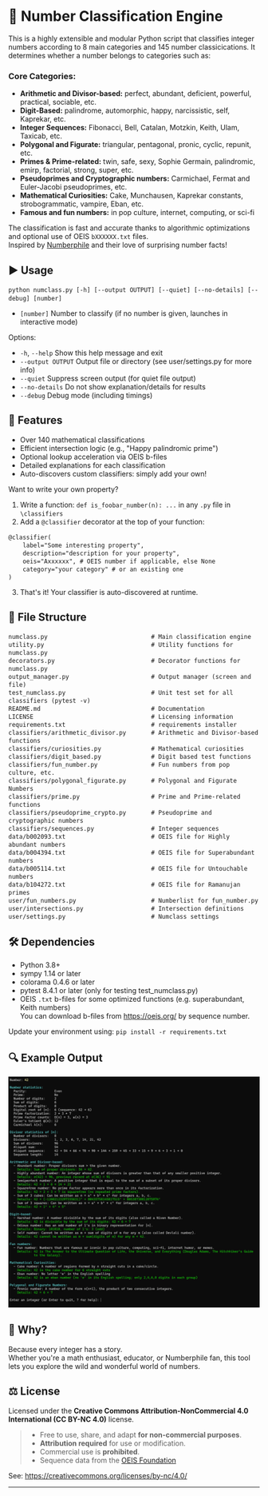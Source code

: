 # 🧮 Number Classification Engine

This is a highly extensible and modular Python script that classifies integer numbers according to 8 main categories and 145 number classicications. It determines whether a number belongs to categories such as:

### Core Categories:
- **Arithmetic and Divisor-based:** perfect, abundant, deficient, powerful, practical, sociable, etc.
- **Digit-Based:** palindrome, automorphic, happy, narcissistic, self, Kaprekar, etc.
- **Integer Sequences:** Fibonacci, Bell, Catalan, Motzkin, Keith, Ulam, Taxicab, etc.
- **Polygonal and Figurate:** triangular, pentagonal, pronic, cyclic, repunit, etc.
- **Primes & Prime-related:** twin, safe, sexy, Sophie Germain, palindromic, emirp, factorial, strong, super, etc.
- **Pseudoprimes and Cryptographic numbers:** Carmichael, Fermat and Euler-Jacobi pseudoprimes, etc.
- **Mathematical Curiosities:** Cake, Munchausen, Kaprekar constants, strobogrammatic, vampire, Eban, etc.
- **Famous and fun numbers:** in pop culture, internet, computing, or sci-fi  

The classification is fast and accurate thanks to algorithmic optimizations and optional use of OEIS `bXXXXXX.txt` files.  
Inspired by [Numberphile](https://www.youtube.com/user/numberphile) and their love of surprising number facts!

## ▶️ Usage

```python numclass.py [-h] [--output OUTPUT] [--quiet] [--no-details] [--debug] [number]```

- `[number]` Number to classify (if no number is given, launches in interactive mode)

Options:
- `-h`, `--help` Show this help message and exit
- `--output OUTPUT` Output file or directory (see user/settings.py for more info)
- `--quiet` Suppress screen output (for quiet file output)
- `--no-details` Do not show explanation/details for results
- `--debug` Debug mode (including timings)

## 🚀 Features

- Over 140 mathematical classifications
- Efficient intersection logic (e.g., "Happy palindromic prime")
- Optional lookup acceleration via OEIS b-files
- Detailed explanations for each classification
- Auto-discovers custom classifiers: simply add your own!

Want to write your own property?  
1. Write a function: `def is_foobar_number(n): ...` in any `.py` file in `\classifiers`  
2. Add a `@classifier` decorator at the top of your function:
```
@classifier(  
    label="Some interesting property",
    description="description for your property",
    oeis="Axxxxxx", # OEIS number if applicable, else None
    category="your category" # or an existing one
)
```
3. That's it! Your classifier is auto-discovered at runtime.

## 📁 File Structure

```text
numclass.py                             # Main classification engine
utility.py                              # Utility functions for numclass.py
decorators.py                           # Decorator functions for numclass.py
output_manager.py                       # Output manager (screen and file)
test_numclass.py                        # Unit test set for all classifiers (pytest -v)
README.md                               # Documentation
LICENSE                                 # Licensing information
requirements.txt                        # requirements installer
classifiers/arithmetic_divisor.py       # Arithmetic and Divisor-based functions
classifiers/curiosities.py              # Mathematical curiosities
classifiers/digit_based.py              # Digit based test functions
classifiers/fun_number.py               # Fun numbers from pop culture, etc.
classifiers/polygonal_figurate.py       # Polygonal and Figurate Numbers
classifiers/prime.py                    # Prime and Prime-related functions
classifiers/pseudoprime_crypto.py       # Pseudoprime and cryptographic numbers
classifiers/sequences.py                # Integer sequences
data/b002093.txt                        # OEIS file for Highly abundant numbers
data/b004394.txt                        # OEIS file for Superabundant numbers
data/b005114.txt                        # OEIS file for Untouchable numbers
data/b104272.txt                        # OEIS file for Ramanujan primes
user/fun_numbers.py                     # Numberlist for fun_number.py
user/intersections.py                   # Intersection definitions
user/settings.py                        # Numclass settings
```

## 🛠 Dependencies

- Python 3.8+
- sympy 1.14 or later
- colorama 0.4.6 or later
- pytest 8.4.1 or later (only for testing test_numclass.py)
- OEIS `.txt` b-files for some optimized functions (e.g. superabundant, Keith numbers)  
You can download b-files from https://oeis.org/ by sequence number.  

Update your environment using: ```pip install -r requirements.txt```

## 🔍 Example Output

![numclass in action](images/output42.jpg)

## 🧠 Why?

Because every integer has a story.  
Whether you're a math enthusiast, educator, or Numberphile fan, this tool lets you explore the wild and wonderful world of numbers.

## ⚖️ License

Licensed under the **Creative Commons Attribution-NonCommercial 4.0 International (CC BY-NC 4.0)** license.

> - Free to use, share, and adapt **for non-commercial purposes**.
> - **Attribution required** for use or modification.
> - Commercial use is **prohibited**.
> - Sequence data from the [OEIS Foundation](https://oeis.org/)

See: https://creativecommons.org/licenses/by-nc/4.0/

---
